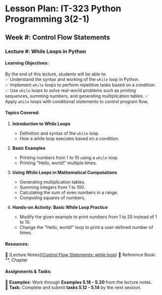 # Lesson Plan: IT-323 Python Programming 3(2-1)

## **Week #: Control Flow Statements**  

### **Lecture #: While Loops in Python**  

#### **Learning Objectives:**  

By the end of this lecture, students will be able to:  
✅ Understand the syntax and working of the `while` loop in Python.  
✅ Implement `while` loops to perform repetitive tasks based on a condition.  
✅ Use `while` loops to solve real-world problems such as printing sequences, summing numbers, and generating multiplication tables.
✅ Apply `while` loops with conditional statements to control program flow.

#### **Topics Covered:**  
1. **Introduction to While Loops**
   - Definition and syntax of the `while` loop.
   - How a while loop executes based on a condition.
   
2. **Basic Examples**
   - Printing numbers from 1 to 10 using a `while` loop.
   - Printing "Hello, world!" multiple times.
   
3. **Using While Loops in Mathematical Computations**
   - Generating multiplication tables.
   - Summing integers from 1 to 100.
   - Calculating the sum of even numbers in a range.
   - Computing squares of numbers. 

2. **Hands-on Activity: Basic While Loop Practice** 
   - Modify the given example to print numbers from 1 to 20 instead of 1 to 10.
   - Change the "Hello, world!" loop to print a user-defined number of times.

#### **Resources:**  
📖 [Lecture Notes]([Control Flow Statements: while loop](https://yasirbhutta.github.io/python/docs/control-flow.html#while-loop))
📌 Reference Book: **, Chapter  

#### **Assignments & Tasks:**  
📂 **Examples:** Work through **Examples 5.18 - 5.20** from the lecture notes.  
📝 **Task:** Complete and submit **tasks 5.12 - 5.14** by the next session.  
